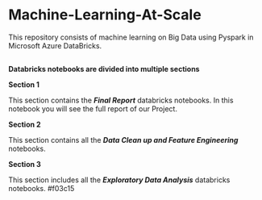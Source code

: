 # Machine-Learning-At-Scale
This repository consists of machine learning on Big Data using Pyspark in Microsoft Azure DataBricks. 

##
**Databricks notebooks are divided into multiple sections**

**Section 1**

This section contains the ***Final Report*** databricks notebooks. In this notebook you will see the full report of our Project. 

**Section 2**

This section contains all the ***Data Clean up and Feature Engineering*** notebooks. 


**Section 3**

This section includes all the ***Exploratory Data Analysis*** databricks notebooks. #f03c15
